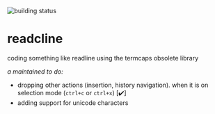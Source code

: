 ![building status](https://travis-ci.org/MbarkErras/readcline.svg?branch=master)
# readcline
coding something like readline using the termcaps obsolete library

*a maintained to do:*
* dropping other actions (insertion, history navigation). when it is on selection mode (`ctrl+c` or `ctrl+x`) [✔️]
* adding support for unicode characters
